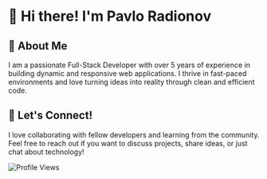 # 👋 Hi there! I'm Pavlo Radionov

## 🌟 About Me
I am a passionate Full-Stack Developer with over 5 years of experience in building dynamic and responsive web applications. I thrive in fast-paced environments and love turning ideas into reality through clean and efficient code.

## 💬 Let's Connect!
I love collaborating with fellow developers and learning from the community. Feel free to reach out if you want to discuss projects, share ideas, or just chat about technology!

![Profile Views](https://komarev.com/ghpvc/?username=pavlo-corder&color=blue)
